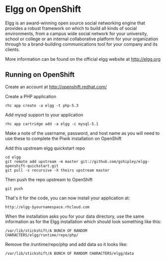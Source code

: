 Elgg on OpenShift
=========================
Elgg is an award-winning open source social networking engine that provides a robust framework on which to build all kinds of social environments, from a campus wide social network for your university, school or college or an internal collaborative platform for your organization through to a brand-building communications tool for your company and its clients.

More information can be found on the official elgg website at http://elgg.org

Running on OpenShift
--------------------

Create an account at http://openshift.redhat.com/

Create a PHP application

	rhc app create -a elgg -t php-5.3

Add mysql support to your application
    
	rhc app cartridge add -a elgg -c mysql-5.1
Make a note of the username, password, and host name as you will need to use these to complete the Piwik installation on OpenShift

Add this upstream elgg quickstart repo

	cd elgg 
	git remote add upstream -m master git://github.com/gshipley/elgg-openshift-quickstart.git
	git pull -s recursive -X theirs upstream master

Then push the repo upstream to OpenShift

	git push

That's it for the code, you can now install your application at:

	http://elgg-$yournamespace.rhcloud.com

When the installation asks you for your data directory, use the same information as for the Elgg installation which should look something like this:

	/var/lib/stickshift/A BUNCH OF RANDOM CHARACTERS/elgg/runtime/repo/php/

Remove the /runtime/repo/php and add data so it looks like:

	/var/lib/stickshift/A BUNCH OF RANDOM CHARACTERS/elgg/data




